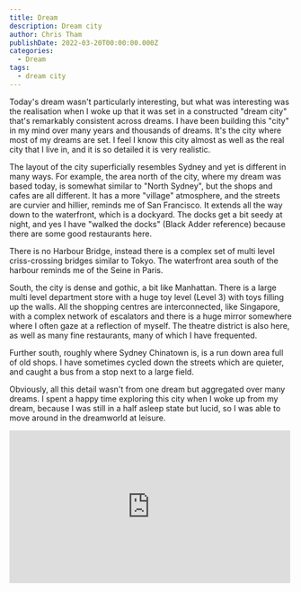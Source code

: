 ```yaml
---
title: Dream
description: Dream city
author: Chris Tham
publishDate: 2022-03-20T00:00:00.000Z
categories:
  - Dream
tags:
  - dream city
---
```


Today's dream wasn't particularly interesting, but what was interesting was the realisation when I woke up that it was set in a constructed "dream city" that's remarkably consistent across dreams. I have been building this "city" in my mind over many years and thousands of dreams. It's the city where most of my dreams are set. I feel I know this city almost as well as the real city that I live in, and it is so detailed it is very realistic.

The layout of the city superficially resembles Sydney and yet is different in many ways. For example, the area north of the city, where my dream was based today, is somewhat similar to "North Sydney", but the shops and cafes are all different. It has a more "village" atmosphere, and the streets are curvier and hillier, reminds me of San Francisco. It extends all the way down to the waterfront, which is a dockyard. The docks get a bit seedy at night, and yes I have "walked the docks" (Black Adder reference) because there are some good restaurants here.

There is no Harbour Bridge, instead there is a complex set of multi level criss-crossing bridges similar to Tokyo. The waterfront area south of the harbour reminds me of the Seine in Paris.

South, the city is dense and gothic, a bit like Manhattan. There is a large multi level department store with a huge toy level (Level 3) with toys filling up the walls. All the shopping centres are interconnected, like Singapore, with a complex network of escalators and there is a huge mirror somewhere where I often gaze at a reflection of myself. The theatre district is also here, as well as many fine restaurants, many of which I have frequented.

Further south, roughly where Sydney Chinatown is, is a run down area full of old shops. I have sometimes cycled down the streets which are quieter, and caught a bus from a stop next to a large field.

Obviously, all this detail wasn't from one dream but aggregated over many dreams. I spent a happy time exploring this city when I woke up from my dream, because I was still in a half asleep state but lucid, so I was able to move around in the dreamworld at leisure.

<iframe src="https://www.facebook.com/plugins/post.php?href=https%3A%2F%2Fwww.facebook.com%2Fchris1.tham%2Fposts%2Fpfbid02bLTLEeMgPV64o7ohABK6DHz865HVfZVege4jpixbGNJFH3Ah9276xst813hJ9D7gl&show_text=true&width=500" width="500" height="272" style="border:none;overflow:hidden" scrolling="no" frameborder="0" allowfullscreen="true" allow="autoplay; clipboard-write; encrypted-media; picture-in-picture; web-share"></iframe>
